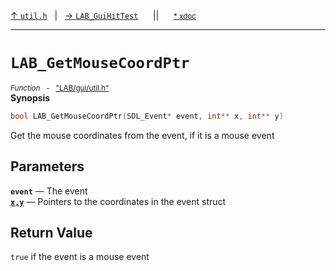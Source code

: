 [&#8593; `util.h`](LAB--gui--utilh.md)&nbsp;&nbsp;&nbsp;|&nbsp;&nbsp;&nbsp;[&#8594; `LAB_GuiHitTest`](LAB--gui--utilh--lab_guihittest.md)&nbsp;&nbsp;&nbsp;&nbsp;&nbsp;&nbsp;||&nbsp;&nbsp;&nbsp;&nbsp;&nbsp;&nbsp;<small>[\* xdoc](../xdoc/LAB/gui.xmd#L335)</small>
***

# `LAB_GetMouseCoordPtr`
<small>*Function* &nbsp; - &nbsp; ["LAB/gui/util.h"](../include/LAB/gui/util.h)</small>  
**Synopsis**

```cpp
bool LAB_GetMouseCoordPtr(SDL_Event* event, int** x, int** y)
```

Get the mouse coordinates from the event, if it is a mouse event

## Parameters
**`event`** &#8213; The event  
**[`x,y`](LAB--gui--utilh--lab_getmousecoordptr--xy.md)** &#8213; Pointers to the coordinates in the event struct  
## Return Value

`true` if the event is a mouse event


